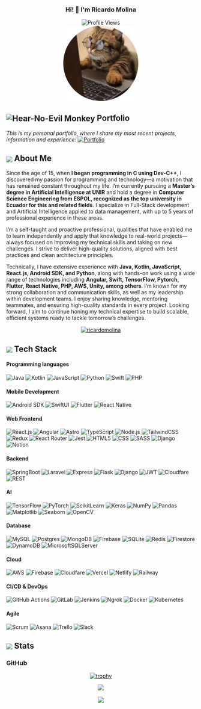 <p align="center" width="300">
   <!--<img align="center" width="200" src="https://user-images.githubusercontent.com/1561955/106762302-fda9de00-6635-11eb-99be-3ef744e60c0e.png" />-->
   <h3 align="center">Hi! 👋  I'm Ricardo Molina</h3>
</p>

<div align="center">
  <img src="https://komarev.com/ghpvc/?username=RicardoMolinaCoronel&color=brightgreen&style=for-the-badge" alt="Profile Views" style="height:21px;">
</div>
<div align="center">
 <img alt="main image" src="./assets/cat-rounded.png" style="height:200px;" />
</div>

## <img align='center' src="https://media.giphy.com/media/v1.Y2lkPTc5MGI3NjExcnhzdzRyMmFvdjRqbXQ4dnNleWxpZWZmNzVwMGczZ3F3ZmFvbWx5aSZlcD12MV9zdGlja2Vyc19zZWFyY2gmY3Q9cw/cso08H97IHVI2swTOd/giphy.gif" alt="Hear-No-Evil Monkey" width="29" /> Portfolio

<p>
  <i >This is my personal portfolio, where I share my most recent projects, information and experience: </i>

<a href="https://ricardomolinacoronel.tech/en" target="_blank" rel="noopener noreferrer">
    <img src="https://img.shields.io/badge/Portfolio-543DE0?style=for-the-badge&logo=About.me&logoColor=white" alt="Portfolio" style="height:22px;">
</a>
</p>

## <img align ='center' src="https://media.giphy.com/media/v1.Y2lkPWVjZjA1ZTQ3eW9zcjl1dXBpcHNhb3dmYW41bWd1Z3d5YmFvMzFlMzRrZ2Y5OTk5OSZlcD12MV9zdGlja2Vyc19zZWFyY2gmY3Q9cw/3og0IAzB7lmOo2q0Ss/giphy.gif" width="37" /> About Me

Since the age of 15, when <strong>I began programming in C using Dev-C++</strong>, I discovered my passion for programming and technology—a motivation that has remained constant throughout my life. I’m currently pursuing a <strong>Master’s degree in Artificial Intelligence at UNIR</strong> and hold a degree in <strong>Computer Science Engineering from ESPOL, recognized as the top university in Ecuador for this and related fields</strong>. I specialize in Full-Stack development and Artificial Intelligence applied to data management, with up to 5 years of professional experience in these areas.

I’m a self-taught and proactive professional, qualities that have enabled me to learn independently and apply that knowledge to real-world projects—always focused on improving my technical skills and taking on new challenges. I strive to deliver high-quality solutions, aligned with best practices and clean architecture principles.

Technically, I have extensive experience with <strong>Java, Kotlin, JavaScript, React.js, Android SDK, and Python</strong>, along with hands-on work using a wide range of technologies including <strong>Angular, Swift, TensorFlow, Pytorch, Flutter, React Native, PHP, AWS, Unity, among others</strong>. I’m known for my strong collaboration and communication skills, as well as my leadership within development teams. I enjoy sharing knowledge, mentoring teammates, and ensuring high-quality standards in every project. Looking forward, I aim to continue honing my technical expertise to build scalable, efficient systems ready to tackle tomorrow’s challenges.

<p align="center">
  <span style="width: 8px;"> </span>
   <a href="https://www.linkedin.com/in/ricardo-duval-molina-coronel-584650200/" target="blank">
    <img align="center" src="https://upload.wikimedia.org/wikipedia/commons/thumb/c/c9/Linkedin.svg/300px-Linkedin.svg.png" alt="ricardomolina" height="50px" width="50px" />
  </a>
</p>

## <img align ='center' src="https://i.giphy.com/media/fwbZnTftCXVocKzfxR/giphy.gif" width="37" /> Tech Stack


#### Programming languages
![Java](https://img.shields.io/badge/Java-ED8B00?style=for-the-badge&logo=openjdk)
![Kotlin](https://img.shields.io/badge/Kotlin-%237F52FF.svg?style=for-the-badge&logo=kotlin&logoColor=white)
![JavaScript](https://img.shields.io/badge/javascript-%23323330.svg?style=for-the-badge&logo=javascript&logoColor=%23F7DF1E)
![Python](https://img.shields.io/badge/python-3670A0?style=for-the-badge&logo=python&logoColor=ffdd54)
![Swift](https://img.shields.io/badge/Swift-F54A2A?style=for-the-badge&logo=swift&logoColor=white)
![PHP](https://img.shields.io/badge/PHP-20232A?style=for-the-badge&logo=php&logoColor=white)

#### Mobile Development
![Android SDK](https://img.shields.io/badge/Android-3DDC84?style=for-the-badge&logo=android&logoColor=white)
![SwiftUI](https://img.shields.io/badge/SwiftUI-524520?style=for-the-badge&logo=swift)
![Flutter](https://img.shields.io/badge/Flutter-02569B?style=for-the-badge&logo=flutter&logoColor=white)
![React Native](https://img.shields.io/badge/React%20Native-20232A?style=for-the-badge&logo=react&logoColor=61DAFB)

#### Web Frontend
![React.js](https://img.shields.io/badge/React.js-20232A?style=for-the-badge&logo=react&logoColor=61DAFB)
![Angular](https://img.shields.io/badge/Angular-20232A?style=for-the-badge&logo=angular&logoColor=white)
![Astro](https://img.shields.io/badge/astro-%2338B2AC.svg?style=for-the-badge&logo=astro&logoColor=white)
![TypeScript](https://img.shields.io/badge/TypeScript-007ACC?style=for-the-badge&logo=typescript&logoColor=white)
![Node.js](https://img.shields.io/badge/Node.js-20232A?style=for-the-badge&logo=node.js&logoColor=61DAFB)
![TailwindCSS](https://img.shields.io/badge/tailwindcss-%2338B2AC.svg?style=for-the-badge&logo=tailwind-css&logoColor=white)
![Redux](https://img.shields.io/badge/redux-%23593d88.svg?style=for-the-badge&logo=redux&logoColor=white)
![React Router](https://img.shields.io/badge/React_Router-CA4245?style=for-the-badge&logo=react-router&logoColor=white)
![Jest](https://img.shields.io/badge/-jest-%23C21325?style=for-the-badge&logo=jest&logoColor=white)
![HTML5](https://img.shields.io/badge/html5-%23E34F26.svg?style=for-the-badge&logo=html5&logoColor=white)
![CSS](https://img.shields.io/badge/css-%231572B6.svg?style=for-the-badge&logo=css3&logoColor=white)
![SASS](https://img.shields.io/badge/SASS-hotpink.svg?style=for-the-badge&logo=SASS&logoColor=white)
![Django](https://img.shields.io/badge/Django-%2302569B.svg?style=for-the-badge&logo=django&logoColor=white)
![Notion](https://img.shields.io/badge/Notion-000?style=for-the-badge&logo=notion&logoColor=fff)

#### Backend
![SpringBoot](https://img.shields.io/badge/SpringBoot-6DB33F?style=for-the-badge&logo=Spring&logoColor=white)
![Laravel](https://img.shields.io/badge/Laravel-%23FF2D20.svg?style=for-the-badge&logo=laravel&logoColor=white)
![Express](https://img.shields.io/badge/Express.js-%23403294.svg?style=for-the-badge&logo=express&logoColor=white)
![Flask](https://img.shields.io/badge/Flask-%2302569B.svg?style=for-the-badge&logo=flask&logoColor=white)
![Django](https://img.shields.io/badge/Django-%2302569B.svg?style=for-the-badge&logo=django&logoColor=white)
![JWT](https://img.shields.io/badge/JWT-%2302569B.svg?style=for-the-badge&logo=jwt&logoColor=white)
![Cloudfare](https://img.shields.io/badge/Cloudfare-%2302569B.svg?style=for-the-badge&logo=cloudfare&logoColor=white)
![REST](https://img.shields.io/badge/REST-%2302569B.svg?style=for-the-badge&logo=rest&logoColor=white)

#### AI
![TensorFlow](https://img.shields.io/badge/TensorFlow-ff8f00?style=for-the-badge&logo=tensorflow&logoColor=white)
![PyTorch](https://img.shields.io/badge/PyTorch-ee4c2c?style=for-the-badge&logo=pytorch&logoColor=white)
![ScikitLearn](https://img.shields.io/badge/ScikitLearn-%23F7931E?style=for-the-badge&logo=scikit-learn&logoColor=white)
![Keras](https://img.shields.io/badge/Keras-D00000?style=for-the-badge&logo=keras&logoColor=fff)
![NumPy](https://img.shields.io/badge/NumPy-4DABCF?style=for-the-badge&logo=numpy&logoColor=fff)
![Pandas](https://img.shields.io/badge/Pandas-150458?style=for-the-badge&logo=pandas&logoColor=fff)
![Matplotlib](https://img.shields.io/badge/Matplotlib-71D291?style=for-the-badge&logo=matplotlib&logoColor=fff)
![Seaborn](https://img.shields.io/badge/Seaborn-%2302569B.svg?style=for-the-badge&logo=seaborn&logoColor=fff)
![OpenCV](https://img.shields.io/badge/OpenCV-%2302569B.svg?style=for-the-badge&logo=open-cv&logoColor=fff)

#### Database
![MySQL](https://img.shields.io/badge/MySQL-4479A1?style=for-the-badge&logo=mysql&logoColor=fff)
![Postgres](https://img.shields.io/badge/Postgres-%23316192.svg?style=for-the-badge&logo=postgresql&logoColor=white)
![MongoDB](https://img.shields.io/badge/MongoDB-%234ea94b.svg?style=for-the-badge&logo=mongodb&logoColor=white)
![Firebase](https://img.shields.io/badge/Firebase-%2302569B.svg?style=for-the-badge&logo=firebase&logoColor=white)
![SQLite](https://img.shields.io/badge/SQLite-%2302569B.svg?style=for-the-badge&logo=sqlite&logoColor=white)
![Redis](https://img.shields.io/badge/Redis-%23DD0031.svg?style=for-the-badge&logo=redis&logoColor=white)
![Firestore](https://img.shields.io/badge/Firestore-039BE5?style=for-the-badge&logo=Firebase&logoColor=white)
![DynamoDB](https://img.shields.io/badge/Dynamo%20DB-%2302569B.svg?style=for-the-badge&logo=dynamodb&logoColor=white)
![MicrosoftSQLServer](https://img.shields.io/badge/Microsoft%20SQL%20Server-%2302569B.svg?style=for-the-badge&logo=mssqlserver&logoColor=white)


#### Cloud
![AWS](https://img.shields.io/badge/AWS-%23FF9906.svg?style=for-the-badge&logo=amazon-web-services&logoColor=white)
![Firebase](https://img.shields.io/badge/Firebase-039BE5?style=for-the-badge&logo=Firebase&logoColor=white)
![Cloudfare](https://img.shields.io/badge/Cloudfare-%23F19906.svg?style=for-the-badge&logo=cloudfare&logoColor=white)
![Vercel](https://img.shields.io/badge/vercel-%23000000.svg?style=for-the-badge&logo=vercel&logoColor=white)
![Netlify](https://img.shields.io/badge/netlify-%23000000.svg?style=for-the-badge&logo=netlify&logoColor=#00C7B7)
![Railway](https://img.shields.io/badge/railway-%23000000.svg?style=for-the-badge&logo=railway&logoColor=#00C7B7)

#### CI/CD & DevOps
![GitHub Actions](https://img.shields.io/badge/GitHub_Actions-2088FF?style=for-the-badge&logo=github-actions&logoColor=white)
![GitLab](https://img.shields.io/badge/GitLab-FC6D26?style=for-the-badge&logo=gitlab&logoColor=fff)
![Jenkins](https://img.shields.io/badge/Jenkins-D24939?style=for-the-badge&logo=jenkins&logoColor=white)
![Ngrok](https://img.shields.io/badge/Ngrok-2088FF?style=for-the-badge&logo=ngrok&logoColor=white)
![Docker](https://img.shields.io/badge/Docker-2496ED?style=for-the-badge&logo=docker&logoColor=fff)
![Kubernetes](https://img.shields.io/badge/Kubernetes-326CE5?style=for-the-badge&logo=kubernetes&logoColor=fff)

#### Agile
![Scrum](https://img.shields.io/badge/Scrum-2088FF?style=for-the-badge&logo=scrum&logoColor=white)
![Asana](https://img.shields.io/badge/Asana-F06A6A?style=for-the-badge&logo=asana&logoColor=fff)
![Trello](https://img.shields.io/badge/Trello-0052CC?style=for-the-badge&logo=trello&logoColor=fff)
![Slack](https://img.shields.io/badge/Slack-4A154B?style=for-the-badge&logo=slack&logoColor=fff)

## <img align="center" src="https://media.giphy.com/media/v1.Y2lkPTc5MGI3NjExeGVmaGRid3R3ZXNtem9tb25uMXdxZ2YybDBnb2E2enR2dWZ6eWx2MCZlcD12MV9zdGlja2Vyc19zZWFyY2gmY3Q9cw/IzLejEn5juzsLN4AqX/giphy.gif"  width="32"/> Stats

### GitHub

  <div align="center">

[![trophy](https://github-profile-trophy.vercel.app/?username=RicardoMolinaCoronel&column=4&theme=dracula&no-bg=true&margin-w=10&margin-h=10)](https://github.com/ryo-ma/github-profile-trophy)

![](https://github-readme-streak-stats.herokuapp.com/?user=RicardoMolinaCoronel&theme=tokyonight&hide_border=false&count_private=true)<br/>
<!--![](https://github-readme-stats.vercel.app/api/top-langs/?username=RicardoMolinaCoronel&theme=tokyonight&hide_border=false&include_all_commits=true&count_private=true&layout=compact&count_private=true)<br/>-->
![](https://github-readme-activity-graph.vercel.app/graph?username=RicardoMolinaCoronel&theme=tokyo-night&count_private=true)

  </div>

<!--<picture>
  <source media="(prefers-color-scheme: dark)" srcset="https://raw.githubusercontent.com/RicardoMolinaCoronel/RicardoMolinaCoronel/output/github-contribution-grid-snake-dark.svg" />
  <source media="(prefers-color-scheme: light)" srcset="https://raw.githubusercontent.com/RicardoMolinaCoronel/RicardoMolinaCoronel/output/github-contribution-grid-snake.svg" />
  <img alt="github-snake" src="https://raw.githubusercontent.com/platane/platane/output/github-contribution-grid-snake.svg" />
</picture>-->
<!--<div align="center">
  <img src="https://github-readme-stats.vercel.app/api?username=RicardoMolinaCoronel&show_icons=true&theme=vue-dark#gh-dark-mode-only"/>
</div>-->

 <!--
<div align="center">
  <img src="https://github-readme-stats.vercel.app/api/top-langs/?username=RicardoMolinaCoronel&layout=donut"/>
</div>
-->





<!--
**RicardoMolinaCoronel/RicardoMolinaCoronel** is a ✨ _special_ ✨ repository because its `README.md` (this file) appears on your GitHub profile.

Here are some ideas to get you started:

- 🔭 I’m currently working on ...
- 🌱 I’m currently learning ...
- 👯 I’m looking to collaborate on ...
- 🤔 I’m looking for help with ...
- 💬 Ask me about ...
- 📫 How to reach me: ...
- 😄 Pronouns: ...
- ⚡ Fun fact: ...
-->
